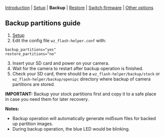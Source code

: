 [Introduction](README.md) | [Setup](README_setup.md) | **Backup** | [Restore](README_restore.md) | [Switch firmware](README_switch_fw.md) | [Other options](README_boot_img_next_boot.md)

## Backup partitions guide

1. [Setup](README_setup.md)
2. Edit the config file `wz_flash-helper.conf` with:
```
backup_partitions="yes"
restore_partitions="no"
```
3. Insert your SD card and power on your camera.
4. Wait for the camera to restart after backup operation is finished. 
5. Check your SD card, there should be a `wz_flash-helper/backup/stock` or `wz_flash-helper/backup/openipc` directory where backup of camera partitions are stored.

**IMPORTANT:** Backup your stock partitions first and copy it to a safe place in case you need them for later recovery.

**Notes:**
- Backup operation will automatically generate md5sum files for backed up partition images.
- During backup operation, the blue LED would be blinking.
